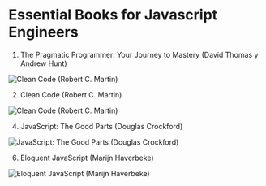 # Essential Books for Javascript Engineers


1. The Pragmatic Programmer: Your Journey to Mastery (David Thomas y Andrew Hunt)

![Clean Code (Robert C. Martin)](https://i.gr-assets.com/images/S/compressed.photo.goodreads.com/books/1401432508l/4099.jpg)

2. Clean Code (Robert C. Martin)

![Clean Code (Robert C. Martin)](https://i.gr-assets.com/images/S/compressed.photo.goodreads.com/books/1436202607l/3735293._SX318_.jpg)

4. JavaScript: The Good Parts (Douglas Crockford)

![JavaScript: The Good Parts (Douglas Crockford)](https://i.gr-assets.com/images/S/compressed.photo.goodreads.com/books/1436202607l/3735293._SX318_.jpg)

6. Eloquent JavaScript (Marijn Haverbeke)

![Eloquent JavaScript (Marijn Haverbeke)]([https://i.gr-assets.com/images/S/compressed.photo.goodreads.com/books/1436202607l/3735293._SX318_.jpg)

